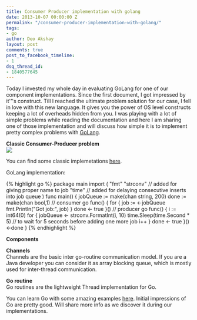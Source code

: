 ```yaml
---
title: Consumer Producer implementation with golang
date: 2013-10-07 00:00:00 Z
permalink: "/consumer-producer-implementation-with-golang/"
tags:
- go
author: Deo Akshay
layout: post
comments: true
post_to_facebook_timeline:
- 1
dsq_thread_id:
- 1840577645
---
```


Today I invested my whole day in evaluating GoLang for one of our component implementations. Since the first document, I got impressed by it'&#8217;'s construct. Till I reached the ultimate problem solution for our case, I fell in love with this new language. It gives you the power of OS level constructs keeping a lot of overheads hidden from you. I was playing with a lot of simple problems while reading the documentation and here I am sharing one of those implementation and will discuss how simple it is to implement pretty complex problems with [GoLang][1].

**Classic Consumer-Producer problem**  
![](//4.bp.blogspot.com/-9UpZKfJbugY/UFYe4MpX7II/AAAAAAAAAIw/57jLbqLQn6c/s1600/producer_consumer.png)

You can find some classic implemetations [here][2].

GoLang implementation:

{% highlight go %}
package main
import (
"fmt"
"strconv" // added for giving proper name to job
"time" // added for delaying consecutive inserts into job queue
)
func main() {
jobQueue := make(chan string, 200)
done := make(chan bool,1)
// consumer
go func() {
for {
job := <-jobQueue
fmt.Println("Got job:", job)
}
done <- true
}()
// producer
go func() {
i := int64(0)
for {
jobQueue &lt;- strconv.FormatInt(i, 10)
time.Sleep(time.Second \* 5) // to wait for 5 seconds before adding one more job
i++
}
done <- true
}()
<-done
}
{% endhighlight %}

**Components**

**Channels**  
Channels are the basic inter go-routine communication model. If you are a Java developer you can consider it as array blocking queue, which is mostly used for inter-thread communication.

**Go routine**  
Go routines are the lightweight Thread implementation for Go.

You can learn Go with some amazing examples [here][3]. Initial impressions of Go are pretty good. Will share more info as we discover it during our implementations.

[1]: http://golang.org
[2]: http://en.wikipedia.org/wiki/Producer%E2%80%93consumer_problem#Examples
[3]: https://gobyexample.com/
